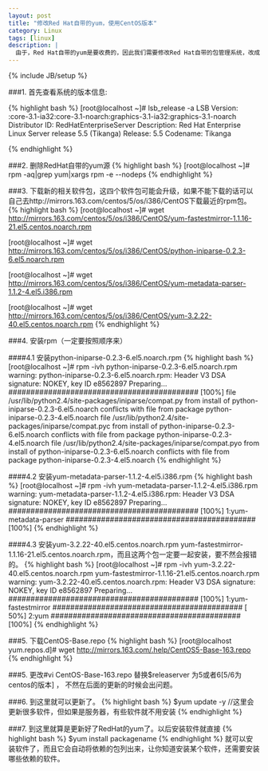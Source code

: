 ```yaml
---
layout: post
title: "修改Red Hat自带的yum，使用CentOS版本"
category: Linux
tags: [linux]
description: |
  由于，Red Hat自带的yum是要收费的，因此我们需要修改Red Hat自带的包管理系统，改成CentOS免费版。
---
```

{% include JB/setup %}

###1. 首先查看系统的版本信息:

{% highlight bash %}
[root@localhost ~]# lsb_release -a
LSB Version:    :core-3.1-ia32:core-3.1-noarch:graphics-3.1-ia32:graphics-3.1-noarch
Distributor ID: RedHatEnterpriseServer
Description:    Red Hat Enterprise Linux Server release 5.5 (Tikanga)
Release:        5.5
Codename:       Tikanga

{% endhighlight %}

###2. 删除RedHat自带的yum源
{% highlight bash %}
[root@localhost ~]# rpm -aq|grep yum|xargs rpm -e --nodeps
{% endhighlight %}

###3. 下载新的相关软件包，这四个软件包可能会升级，如果不能下载的话可以自己去http://mirrors.163.com/centos/5/os/i386/CentOS下载最近的rpm包。
{% highlight bash %}
[root@localhost ~]# wget http://mirrors.163.com/centos/5/os/i386/CentOS/yum-fastestmirror-1.1.16-21.el5.centos.noarch.rpm

[root@localhost ~]# wget http://mirrors.163.com/centos/5/os/i386/CentOS/python-iniparse-0.2.3-6.el5.noarch.rpm

[root@localhost ~]# wget http://mirrors.163.com/centos/5/os/i386/CentOS/yum-metadata-parser-1.1.2-4.el5.i386.rpm

[root@localhost ~]# wget http://mirrors.163.com/centos/5/os/i386/CentOS/yum-3.2.22-40.el5.centos.noarch.rpm
{% endhighlight %}

###4. 安装rpm（一定要按照顺序来）

####4.1 安装python-iniparse-0.2.3-6.el5.noarch.rpm 
{% highlight bash %}
[root@localhost ~]# rpm -ivh python-iniparse-0.2.3-6.el5.noarch.rpm 
warning: python-iniparse-0.2.3-6.el5.noarch.rpm: Header V3 DSA signature: NOKEY, key ID e8562897
Preparing...                                                         ########################################### [100%]
file /usr/lib/python2.4/site-packages/iniparse/compat.py from install of python-iniparse-0.2.3-6.el5.noarch conflicts with file from package python-iniparse-0.2.3-4.el5.noarch
file /usr/lib/python2.4/site-packages/iniparse/compat.pyc from install of python-iniparse-0.2.3-6.el5.noarch conflicts with file from package python-iniparse-0.2.3-4.el5.noarch
file /usr/lib/python2.4/site-packages/iniparse/compat.pyo from install of python-iniparse-0.2.3-6.el5.noarch conflicts with file from package python-iniparse-0.2.3-4.el5.noarch
{% endhighlight %}

####4.2 安装yum-metadata-parser-1.1.2-4.el5.i386.rpm
{% highlight bash %}
[root@localhost ~]# rpm -ivh yum-metadata-parser-1.1.2-4.el5.i386.rpm 
warning: yum-metadata-parser-1.1.2-4.el5.i386.rpm: Header V3 DSA signature: NOKEY, key ID e8562897
Preparing...                                                         ########################################### [100%]
1:yum-metadata-parser                                             ########################################### [100%]
{% endhighlight %}

####4.3 安装yum-3.2.22-40.el5.centos.noarch.rpm yum-fastestmirror-1.1.16-21.el5.centos.noarch.rpm，而且这两个包一定要一起安装，要不然会报错的。
{% highlight bash %}
[root@localhost ~]# rpm -ivh yum-3.2.22-40.el5.centos.noarch.rpm yum-fastestmirror-1.1.16-21.el5.centos.noarch.rpm 
warning: yum-3.2.22-40.el5.centos.noarch.rpm: Header V3 DSA signature: NOKEY, key ID e8562897
Preparing...                                                         ########################################### [100%]
1:yum-fastestmirror                                               ########################################### [ 50%]
2:yum                                                             ########################################### [100%]
{% endhighlight %}

###5. 下载CentOS-Base.repo
{% highlight bash %}
[root@localhost yum.repos.d]# wget http://mirrors.163.com/.help/CentOS5-Base-163.repo
{% endhighlight %}

###5. 更改#vi CentOS-Base-163.repo 替换$releaserver 为5或者6[5/6为centos的版本] ， 不然在后面的更新的时候会出问题。


###6. 到这里就可以更新了。
{% highlight bash %}
$yum update -y //这里会更新很多软件，但如果是服务器，有些软件就不用安装
{% endhighlight %}

###7. 到这里就算是更新好了RedHat的yum了。以后安装软件就直接
{% highlight bash %}
$yum install  packagename 
{% endhighlight %}
就可以安装软件了，而且它会自动将依赖的包列出来，让你知道安装某个软件，还需要安装哪些依赖的软件。

